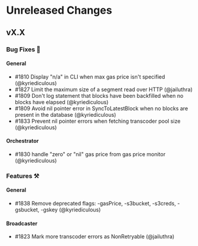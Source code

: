 # Unreleased Changes

## vX.X

### Bug Fixes 🐞

#### General

- \#1810 Display "n/a" in CLI when max gas price isn't specified (@kyriediculous)
- \#1827 Limit the maximum size of a segment read over HTTP (@jailuthra)
- \#1809 Don't log statement that blocks have been backfilled when no blocks have elapsed (@kyriediculous)
- \#1809 Avoid nil pointer error in SyncToLatestBlock when no blocks are present in the database (@kyriediculous)
- \#1833 Prevent nil pointer errors when fetching transcoder pool size (@kyriediculous)

#### Orchestrator

- \#1830 handle "zero" or "nil" gas price from gas price monitor (@kyriediculous)

### Features ⚒

#### General

- \#1838 Remove deprecated flags: -gasPrice, -s3bucket, -s3creds, -gsbucket, -gskey (@kyriediculous)

#### Broadcaster

- \#1823 Mark more transcoder errors as NonRetryable (@jailuthra)
